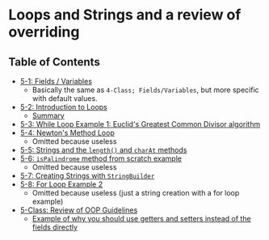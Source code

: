 # Loops and Strings and a review of overriding

## Table of Contents
* [5-1: Fields / Variables](lec5-1.md)
  * Basically the same as `4-Class; Fields/Variables`, but more specific with default values.
* [5-2: Introduction to Loops](lec5-2.md)
  * [Summary](lec5-2.md/#summary)
* [5-3: While Loop Example 1:  Euclid's Greatest Common Divisor algorithm](lec5-3.md)
* [5-4: Newton's Method Loop](..)
  * Omitted because useless
* [5-5: Strings and the `length()` and `charAt` methods](lec5-5.md)
* [5-6: `isPalindrome` method from scratch example](...)
  * Omitted because useless
* [5-7: Creating Strings with `StringBuilder`](lec5-7.md)
* [5-8: For Loop Example 2](...)
  * Omitted because useless (just a string creation with a for loop example)
* [5-Class: Review of OOP Guidelines](lec5-class.md)
  * [Example of why you should use getters and setters instead of the fields directly](lec5-class.md/#example-1)
